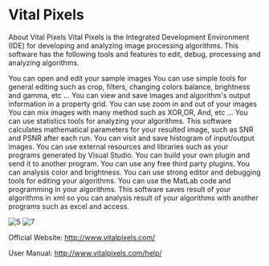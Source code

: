 # Vital Pixels

About Vital 
Pixels
Vital Pixels is the Integrated Development Environment (IDE) for developing and analyzing image processing algorithms. This software has the following tools and features to edit, debug, processing and analyzing algorithms.

You can open and edit your sample images
You can use simple tools for general editing such as crop, filters, changing colors balance, brightness and gamma, etc …
You can view and save images and algorithm's output information in a property grid.
You can use zoom in and out of your images
You can mix images with many method such as XOR,OR, And, etc …
You can use statistics tools for analyzing your algorithms.
This software calculates mathematical parameters for your resulted image, such as SNR and PSNR after each run.
You can visit and save histogram of input/output images.
You can use external resources and libraries such as your programs generated by Visual Studio.
You can build your own plugin and send it to another program.
You can use any free third party plugins.
You can analysis color and brightness.
You can use strong editor and debugging tools for editing your algorithms.
You can use the MatLab code and programming in your algorithms.
This software saves result of your algorithms in xml so you can analysis result of your algorithms with another programs such as excel and access.

 ![5](https://user-images.githubusercontent.com/42954705/126932027-0be34930-5e0e-4e8f-a82d-a801708d7c27.jpg)
![7](https://user-images.githubusercontent.com/42954705/126932089-445fbc0f-b7dd-4a5a-879c-8c108ed624ed.jpg)

Official Website: http://www.vitalpixels.com/

User Manual: http://www.vitalpixels.com/help/
